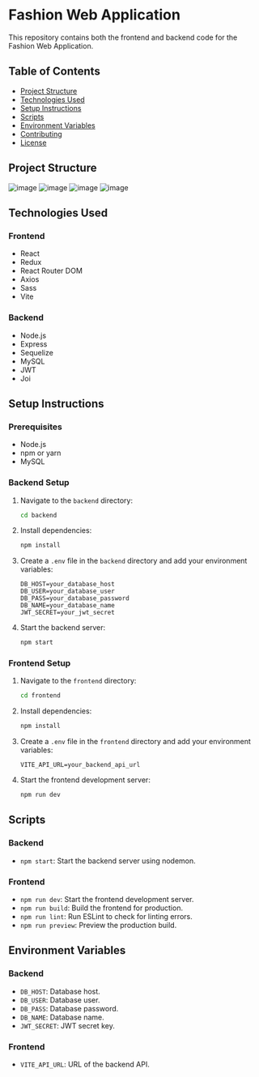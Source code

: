 # Fashion Web Application

This repository contains both the frontend and backend code for the Fashion Web Application.

## Table of Contents

- [Project Structure](#project-structure)
- [Technologies Used](#technologies-used)
- [Setup Instructions](#setup-instructions)
- [Scripts](#scripts)
- [Environment Variables](#environment-variables)
- [Contributing](#contributing)
- [License](#license)

## Project Structure

![image](https://github.com/trongnhanbro/fashion-online-shop/assets/118974931/df939205-510f-47b1-9b4e-de7daf843745)
![image](https://github.com/trongnhanbro/fashion-online-shop/assets/118974931/d295e91b-cc35-4d03-bccc-52998ed93697)
![image](https://github.com/trongnhanbro/fashion-online-shop/assets/118974931/88159716-91c1-4964-83b6-bdad57de0092)
![image](https://github.com/trongnhanbro/fashion-online-shop/assets/118974931/8bab1ebf-6c1a-432c-b1b4-c349c5b3c631)


## Technologies Used

### Frontend
- React
- Redux
- React Router DOM
- Axios
- Sass
- Vite

### Backend
- Node.js
- Express
- Sequelize
- MySQL
- JWT
- Joi

## Setup Instructions

### Prerequisites
- Node.js
- npm or yarn
- MySQL

### Backend Setup
1. Navigate to the `backend` directory:
    ```sh
    cd backend
    ```
2. Install dependencies:
    ```sh
    npm install
    ```
3. Create a `.env` file in the `backend` directory and add your environment variables:
    ```
    DB_HOST=your_database_host
    DB_USER=your_database_user
    DB_PASS=your_database_password
    DB_NAME=your_database_name
    JWT_SECRET=your_jwt_secret
    ```
4. Start the backend server:
    ```sh
    npm start
    ```

### Frontend Setup
1. Navigate to the `frontend` directory:
    ```sh
    cd frontend
    ```
2. Install dependencies:
    ```sh
    npm install
    ```
3. Create a `.env` file in the `frontend` directory and add your environment variables:
    ```
    VITE_API_URL=your_backend_api_url
    ```
4. Start the frontend development server:
    ```sh
    npm run dev
    ```

## Scripts

### Backend
- `npm start`: Start the backend server using nodemon.

### Frontend
- `npm run dev`: Start the frontend development server.
- `npm run build`: Build the frontend for production.
- `npm run lint`: Run ESLint to check for linting errors.
- `npm run preview`: Preview the production build.

## Environment Variables

### Backend
- `DB_HOST`: Database host.
- `DB_USER`: Database user.
- `DB_PASS`: Database password.
- `DB_NAME`: Database name.
- `JWT_SECRET`: JWT secret key.

### Frontend
- `VITE_API_URL`: URL of the backend API.

